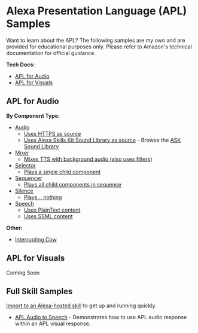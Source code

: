 # Alexa Presentation Language (APL) Samples

Want to learn about the APL? The following samples are my own and are provided for educational purposes only. Please refer to Amazon's technical documentation for official guidance.  

**Tech Docs:**
* [APL for Audio](https://developer.amazon.com/en-US/docs/alexa/alexa-presentation-language/apl-for-audio-reference.html)
* [APL for Visuals](https://developer.amazon.com/en-US/docs/alexa/alexa-presentation-language/understand-apl.html)

## APL for Audio
**By Component Type:**
* [Audio](https://developer.amazon.com/en-US/docs/alexa/alexa-presentation-language/apla-audio.html)
  * [Uses HTTPS as source](audio-https.json)
  * [Uses Alexa Skills Kit Sound Library as source](audio-soundbank.json) - Browse the [ASK Sound Library](https://developer.amazon.com/en-US/docs/alexa/custom-skills/ask-soundlibrary.html)
* [Mixer](https://developer.amazon.com/en-US/docs/alexa/alexa-presentation-language/apla-mixer.html)
  * [Mixes TTS with background audio (also uses filters)](mixer.json)
* [Selector](https://developer.amazon.com/en-US/docs/alexa/alexa-presentation-language/apla-selector.html)
  * [Plays a single child component](selector.json)
* [Sequencer](https://developer.amazon.com/en-US/docs/alexa/alexa-presentation-language/apla-sequencer.html)
  * [Plays all child components in sequence](sequencer.json)
* [Silence](https://developer.amazon.com/en-US/docs/alexa/alexa-presentation-language/apla-silence.html)
  * [Plays... nothing](silence.json)
* [Speech](https://developer.amazon.com/en-US/docs/alexa/alexa-presentation-language/apla-speech.html)
  * [Uses PlainText content](speech-plaintext.json)
  * [Uses SSML content](speech-ssml.json)

**Other:**
* [Interrupting Cow](interrupting-cow.json)

## APL for Visuals
Coming Soon

## Full Skill Samples
[Import to an Alexa-hosted skill](https://developer.amazon.com/en-US/docs/alexa/hosted-skills/alexa-hosted-skills-git-import.html) to get up and running quickly.
* [APL Audio to Speech](https://github.com/austinvach/apl-audio-to-speech) - Demonstrates how to use APL audio response within an APL visual response.

